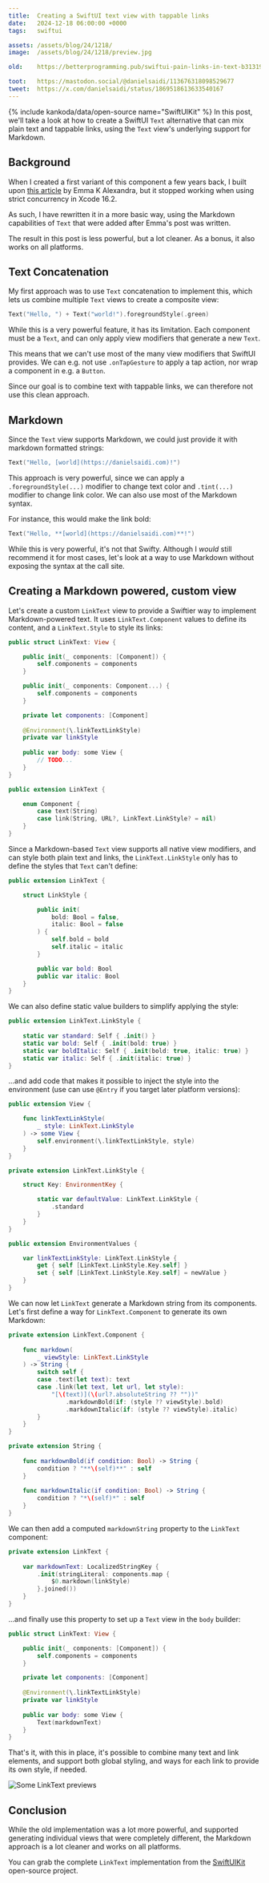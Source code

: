 ```yaml
---
title:  Creating a SwiftUI text view with tappable links
date:   2024-12-18 06:00:00 +0000
tags:   swiftui

assets: /assets/blog/24/1218/
image:  /assets/blog/24/1218/preview.jpg

old:    https://betterprogramming.pub/swiftui-pain-links-in-text-b31319783c9e

toot:   https://mastodon.social/@danielsaidi/113676318098529677
tweet:  https://x.com/danielsaidi/status/1869518613633540167
---
```


{% include kankoda/data/open-source name="SwiftUIKit" %}
In this post, we'll take a look at how to create a SwiftUI `Text` alternative that can mix plain text and tappable links, using the `Text` view's underlying support for Markdown.

<!--![Header image]({{page.image}})-->


## Background 

When I created a first variant of this component a few years back, I built upon [this article]({{page.old}}) by Emma K Alexandra, but it stopped working when using strict concurrency in Xcode 16.2.

As such, I have rewritten it in a more basic way, using the Markdown capabilities of `Text` that were added after Emma's post was written. 

The result in this post is less powerful, but a lot cleaner. As a bonus, it also works on all platforms.


## Text Concatenation

My first approach was to use `Text` concatenation to implement this, which lets us combine multiple `Text` views to create a composite view:

```swift
Text("Hello, ") + Text("world!").foregroundStyle(.green)
```

While this is a very powerful feature, it has its limitation. Each component must be a `Text`, and can only apply view modifiers that generate a new `Text`.

This means that we can't use most of the many view modifiers that SwiftUI provides. We can e.g. not use `.onTapGesture` to apply a tap action, nor wrap a component in e.g. a `Button`.

Since our goal is to combine text with tappable links, we can therefore not use this clean approach.


## Markdown

Since the `Text` view supports Markdown, we could just provide it with markdown formatted strings:

```swift
Text("Hello, [world](https://danielsaidi.com)!")
```

This approach is very powerful, since we can apply a `.foregroundStyle(...)` modifier to change text color and `.tint(...)` modifier to change link color. We can also use most of the Markdown syntax.

For instance, this would make the link bold:

```swift
Text("Hello, **[world](https://danielsaidi.com)**!")
```

While this is very powerful, it's not that Swifty. Although I *would* still recommend it for most cases, let's look at a way to use Markdown without exposing the syntax at the call site.


## Creating a Markdown powered, custom view

Let's create a custom `LinkText` view to provide a Swiftier way to implement Markdown-powered text. It uses `LinkText.Component` values to define its content, and a `LinkText.Style` to style its links:

```swift
public struct LinkText: View {

    public init(_ components: [Component]) {
        self.components = components
    }

    public init(_ components: Component...) {
        self.components = components
    }

    private let components: [Component]
    
    @Environment(\.linkTextLinkStyle)
    private var linkStyle
    
    public var body: some View {
        // TODO...
    }
}

public extension LinkText {

    enum Component {
        case text(String)
        case link(String, URL?, LinkText.LinkStyle? = nil)
    }
}
```

Since a Markdown-based `Text` view supports all native view modifiers, and can style both plain text and links, the `LinkText.LinkStyle` only has to define the styles that `Text` can't define:

```swift
public extension LinkText {

    struct LinkStyle {

        public init(
            bold: Bool = false,
            italic: Bool = false
        ) {
            self.bold = bold
            self.italic = italic
        }

        public var bold: Bool
        public var italic: Bool
    }
}
```

We can also define static value builders to simplify applying the style:

```swift
public extension LinkText.LinkStyle {
    
    static var standard: Self { .init() }
    static var bold: Self { .init(bold: true) }
    static var boldItalic: Self { .init(bold: true, italic: true) }
    static var italic: Self { .init(italic: true) }
}
```

...and add code that makes it possible to inject the style into the environment (use can use `@Entry` if you target later platform versions):

```swift
public extension View {

    func linkTextLinkStyle(
        _ style: LinkText.LinkStyle
    ) -> some View {
        self.environment(\.linkTextLinkStyle, style)
    }
}

private extension LinkText.LinkStyle {

    struct Key: EnvironmentKey {

        static var defaultValue: LinkText.LinkStyle {
            .standard
        }
    }
}

public extension EnvironmentValues {

    var linkTextLinkStyle: LinkText.LinkStyle {
        get { self [LinkText.LinkStyle.Key.self] }
        set { self [LinkText.LinkStyle.Key.self] = newValue }
    }
}
```

We can now let `LinkText` generate a Markdown string from its components. Let's first define a way for `LinkText.Component` to generate its own Markdown:

```swift
private extension LinkText.Component {
    
    func markdown(
        _ viewStyle: LinkText.LinkStyle
    ) -> String {
        switch self {
        case .text(let text): text
        case .link(let text, let url, let style):
            "[\(text)](\(url?.absoluteString ?? ""))"
                .markdownBold(if: (style ?? viewStyle).bold)
                .markdownItalic(if: (style ?? viewStyle).italic)
        }
    }
}

private extension String {
    
    func markdownBold(if condition: Bool) -> String {
        condition ? "**\(self)**" : self
    }
    
    func markdownItalic(if condition: Bool) -> String {
        condition ? "*\(self)*" : self
    }
}
```

We can then add a computed `markdownString` property to the `LinkText` component:

```swift
private extension LinkText {
    
    var markdownText: LocalizedStringKey {
        .init(stringLiteral: components.map {
            $0.markdown(linkStyle)
        }.joined())
    }
}
```

...and finally use this property to set up a `Text` view in the `body` builder:

```swift
public struct LinkText: View {

    public init(_ components: [Component]) {
        self.components = components
    }

    private let components: [Component]
    
    @Environment(\.linkTextLinkStyle)
    private var linkStyle
    
    public var body: some View {
        Text(markdownText)
    }
}
```

That's it, with this in place, it's possible to combine many text and link elements, and support both global styling, and ways for each link to provide its own style, if needed.

![Some LinkText previews]({{page.image}})


## Conclusion

While the old implementation was a lot more powerful, and supported generating individual views that were completely different, the Markdown approach is a lot cleaner and works on all platforms.

You can grab the complete `LinkText` implementation from the [SwiftUIKit]({{project.url}}) open-source project.